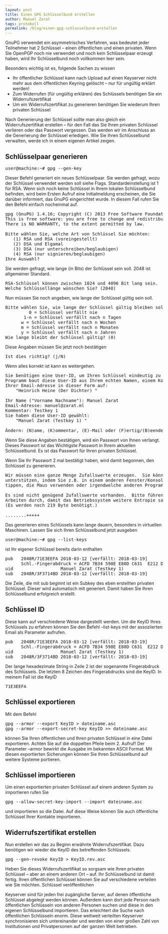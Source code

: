 ```yaml
---
layout: post
title: Einen GPG Schlüsselbund erstellen
author: Manuel Zarat
tags: protokoll
permalink: /blog/einen-gpg-schlusselbund-erstellen
---
```


GnuPG verwendet ein asymmetrisches Verfahren, was bedeutet jeder Teilnehmer hat 2 Schlüssel – einen öffentlichen und einen privaten. Wenn Sie OpenPGP noch nie verwendet und noch kein Schlüsselpaar erzeugt haben, wird Ihr Schlüsselbund noch vollkommen leer sein.

<!--excerpt_separator-->

Besonders wichtig ist es, folgende Sachen zu wissen

- Ihr öffentlicher Schlüssel kann nach Upload auf einen Keyserver nicht mehr aus dem öffentlichen Keyring gelöscht – nur für ungültig erklärt werden!
- Zum Widerrufen (für ungültig erklären) des Schlüssels benötigen Sie ein Widerrufszertifikat
- Um ein Widerrufszertifikat zu generieren benötigen Sie wiederum Ihren privaten Schlüssel

Nach Generierung der Schlüssel sollte man also gleich ein Widerrufszertifikat erstellen – für den Fall das Sie Ihren privaten Schlüssel verlieren oder das Passwort vergessen. Das werden wir im Anschluss an die Generierung der Schlüssel erledigen. Wie Sie Ihren Schlüsselbund verwalten, werde ich in einem eigenen Artikel zeigen.

<h2>Schlüsselpaar generieren</h2>

<pre>user@machine:~# gpg --gen-key</pre> 

Dieser Befehl generiert ein neues Schlüsselpaar. Sie werden gefragt, wozu der Schlüssel verwendet werden soll siehe Flags. Standardeinstellung ist 1 für RSA. Wenn sich noch keine Schlüssel in Ihrem lokalen Schlüsselbund befinden, wird beim Ersten Aufruf eine Initialmeldung erscheinen, die Sie darüber informiert, das GnuPG eingerichtet wurde. In diesem Fall rufen Sie den Befehl einfach nocheinmal auf.

<pre>gpg (GnuPG) 1.4.16; Copyright (C) 2013 Free Software Foundation, Inc.
This is free software: you are free to change and redistribute it.
There is NO WARRANTY, to the extent permitted by law.
 
Bitte wählen Sie, welche Art von Schlüssel Sie möchten:
   (1) RSA und RSA (voreingestellt)
   (2) DSA und Elgamal
   (3) DSA (nur unterschreiben/beglaubigen)
   (4) RSA (nur signieren/beglaubigen)
Ihre Auswahl?</pre>

Sie werden gefragt, wie lange (in Bits) der Schlüssel sein soll. 2048 ist allgemeiner Standard.

<pre>RSA-Schlüssel können zwischen 1024 und 4096 Bit lang sein.
Welche Schlüssellänge wünschen Sie? (2048)</pre>

Nun müssen Sie noch angeben, wie lange der Schlüssel gültig sein soll.

<pre>Bitte wählen Sie, wie lange der Schlüssel gültig bleiben soll.
         0 = Schlüssel verfällt nie
       1-n = Schlüssel verfällt nach n Tagen
      w = Schlüssel verfällt nach n Wochen
      m = Schlüssel verfällt nach n Monaten
      y = Schlüssel verfällt nach n Jahren
Wie lange bleibt der Schlüssel gültig? (0)</pre>

Diese Angaben müssen Sie jetzt noch bestätigen

<pre>Ist dies richtig? (j/N)</pre>

Wenn alles korrekt ist kann es weitergehen.

<pre>Sie benötigen eine User-ID, um Ihren Schlüssel eindeutig zu machen; das
Programm baut diese User-ID aus Ihrem echten Namen, einem Kommentar und
Ihrer Email-Adresse in dieser Form auf:
    "Heinrich Heine (Der Dichter) "
 
Ihr Name ("Vorname Nachname"): Manuel Zarat
Email-Adresse: manuel@zarat.ml
Kommentar: Testkey 1
Sie haben diese User-ID gewählt:
    "Manuel Zarat (Testkey 1) "
 
Ändern: (N)ame, (K)ommentar, (E)-Mail oder (F)ertig/(B)eenden?</pre>

Wenn Sie diese Angaben bestätigen, wird ein Passwort von Ihnen verlangt. Dieses Passwort ist das Wichtigste Passwort in Ihrem aktuellen Schlüsselbund. Es ist das Passwort für Ihren privaten Schlüssel.

Wenn Sie Ihr Passwort 2 mal bestätigt haben, wird damit begonnen, den Schlüssel zu generieren.

<pre>Wir müssen eine ganze Menge Zufallswerte erzeugen.  Sie können dies
unterstützen, indem Sie z.B. in einem anderen Fenster/Konsole irgendetwas
tippen, die Maus verwenden oder irgendwelche anderen Programme benutzen.
 
Es sind nicht genügend Zufallswerte vorhanden.  Bitte führen Sie andere
Arbeiten durch, damit das Betriebssystem weitere Entropie sammeln kann!
(Es werden noch 219 Byte benötigt.)
 
........+++++</pre>

Das generieren eines Schlüssels kann lange dauern, besonders in virtuellen Maschinen. Lassen Sie sich Ihren Schlüsselbund jetzt ausgeben

<pre>user@machine:~# gpg --list-keys</pre>

ist Ihr eigener Schlüssel bereits darin enthalten

<pre>pub   2048R/71E3EEFA 2018-03-12 [verfällt: 2018-03-19]
      Schl.-Fingerabdruck = ACFD 7B34 598E E80D C631  E212 D789 9D2A 71E3 EEFA
uid                  Manuel Zarat (Testkey 1) 
sub   2048R/3F3714BD 2018-03-12 [verfällt: 2018-03-19]</pre>

Die Zeile, die mit sub beginnt ist ein Subkey des eben erstellten privaten Schlüssel. Dieser wird automatisch mit generiert. Damit haben Sie Ihren Schlüsselbund erfolgreich erstellt.

<h2>Schlüssel ID</h2>

Diese kann auf verschiedene Weise dargestellt werden. Um die KeyID Ihres Schlüssels zu erfahren können Sie den Befehl –list-keys mit der assoziierten Email als Parameter aufrufen.

<pre>pub   2048R/71E3EEFA 2018-03-12 [verfällt: 2018-03-19]
      Schl.-Fingerabdruck = ACFD 7B34 598E E80D C631  E212 D789 9D2A 71E3 EEFA
uid                  Manuel Zarat (Testkey 1) 
sub   2048R/3F3714BD 2018-03-12 [verfällt: 2018-03-19]</pre>

Der lange hexadezimale String in Zeile 2 ist der sogenannte Fingerabdruck des Schlüssels. Die letzten 8 Zeichen des Fingerabdrucks sind die KeyID. In meinem Fall ist die KeyID

<pre>71E3EEFA</pre>

<h2>Schlüssel exportieren</h2>

Mit dem Befehl

<pre>
gpg --armor --export KeyID > dateiname.asc
gpg --armor --export-secret-key KeyID >> dateiname.asc
</pre>

können Sie Ihren öffentlichen und Ihren privaten Schlüssel in eine Datei exportieren. Achten Sie auf die doppelten Pfeile beim 2. Aufruf! Der Parameter –armor bewirkt die Ausgabe im bekannten ASCII Format. Mit diesen exportierten Sicherungen können Sie Ihren Schlüsselbund auf weitere Systeme portieren.

<h2>Schlüssel importieren</h2>

Um einen exportierten privaten Schlüssel auf einem anderen System zu importieren rufen Sie

<pre>
gpg --allow-secret-key-import --import dateiname.asc
</pre>

und importieren so die Datei. Auf diese Weise können Sie auch öffentliche Schlüssel Ihrer Kontakte importieren.

<h2>Widerrufszertifikat erstellen</h2>

Nun erstellen wir das zu Beginn erwähnte Widerrufszertifikat. Dazu benötigen wir wieder die KeyID des betreffenden Schlüssels.

<pre>
gpg --gen-revoke KeyID > KeyID.rev.asc
</pre>

Heben Sie dieses Widerrufszertifikat so sorgsam wie Ihren privaten Schlüssel – aber an einem anderen Ort – auf. Ihr Schlüsselbund ist damit fertig. Ihren öffentlichen Schlüssel können Sie auf verschiedene verteilen wie Sie möchten.
Schlüssel veröffentlichen

Keyserver sind für jeden frei zugängliche Server, auf denen öffentliche Schlüssel abgelegt werden können. Außerdem kann dort jede Person nach öffentlichen Schlüsseln von anderen Personen suchen und diese in den eigenen Schlüsselbund importieren. Das erleichtert die Suche nach öffentlichen Schlüsseln enorm. Diese weltweit verteilten Keyserver synchronisieren sich untereinander und werden von einer großen Zahl von Institutionen und Privatpersonen auf der ganzen Welt betrieben.
